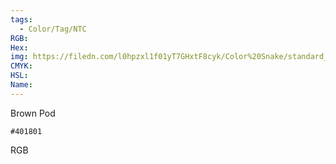 ```yaml
---
tags:
  - Color/Tag/NTC
RGB:
Hex:
img: https://filedn.com/l0hpzxl1f01yT7GHxtF8cyk/Color%20Snake/standard_csv_to_svg/%23/401801.svg
CMYK:
HSL:
Name:
---
```

Brown Pod
```palette
#401801
```
RGB
